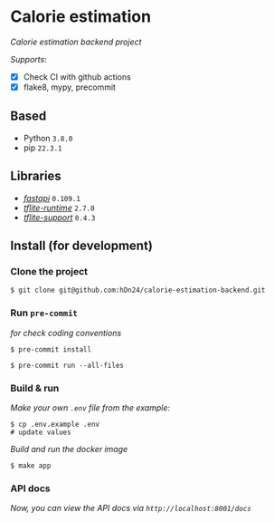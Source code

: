 # Calorie estimation

_Calorie estimation backend project_

_Supports_:

- [x] Check CI with github actions
- [x] flake8, mypy, precommit

## Based

- Python `3.8.0`
- pip `22.3.1`

## Libraries

- [*fastapi*](https://fastapi.tiangolo.com/) `0.109.1`
- [*tflite-runtime*](https://pypi.org/project/tflite-runtime/) `2.7.0`
- [*tflite-support*](https://pypi.org/project/tflite-support/) `0.4.3`

## Install (for development)


### Clone the project
```
$ git clone git@github.com:hDn24/calorie-estimation-backend.git
```

### Run `pre-commit`
*for check coding conventions*

```shell
$ pre-commit install
```

```shell
$ pre-commit run --all-files
```

### Build & run


*Make your own `.env` file from the example:*

```shell
$ cp .env.example .env
# update values
```

*Build and run the docker image*

```shell
$ make app
```

### API docs

*Now, you can view the API docs via `http://localhost:8001/docs`*
